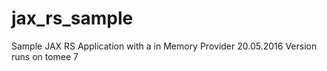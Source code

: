 # jax_rs_sample
Sample JAX RS Application with a in Memory Provider
20.05.2016
Version runs on tomee 7

